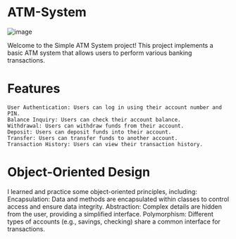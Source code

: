 # ATM-System
![image](https://github.com/HIS-MOHAMMED/ATM-System/assets/138883671/aa92a532-78df-4541-9db5-dc9d5298c239)

Welcome to the Simple ATM System project! This project implements a basic ATM system that allows users to perform various banking transactions.

# Features

    User Authentication: Users can log in using their account number and PIN.
    Balance Inquiry: Users can check their account balance.
    Withdrawal: Users can withdraw funds from their account.
    Deposit: Users can deposit funds into their account.
    Transfer: Users can transfer funds to another account.
    Transaction History: Users can view their transaction history.
    
# Object-Oriented Design

I learned and practice some object-oriented principles, including:
Encapsulation: Data and methods are encapsulated within classes to control access and ensure data integrity.
Abstraction: Complex details are hidden from the user, providing a simplified interface. 
Polymorphism: Different types of accounts (e.g., savings, checking) share a common interface for transactions.
